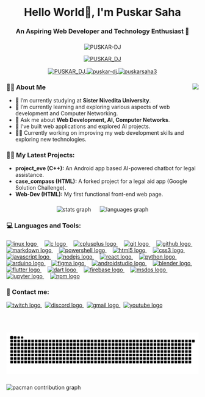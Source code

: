 <br clear="both">

<h1 align="center">Hello World👋, I'm Puskar Saha</h1>

###

<h3 align="center">An Aspiring Web Developer and Technology Enthusiast 🚀</h3>

###

<p align="center">
  <img src="https://komarev.com/ghpvc/?username=PUSKAR-DJ&label=Profile%20views&color=0e75b6&style=flat" alt="PUSKAR-DJ" />
</p>

<p align="center">
  <a href="https://twitter.com/PUSKAR_DJ" target="blank">
    <img src="https://img.shields.io/twitter/follow/PUSKAR_DJ?logo=twitter&style=for-the-badge" alt="PUSKAR_DJ" />
  </a>
</p>

<p align="center">
  <a href="https://twitter.com/PUSKAR_DJ" target="blank">
    <img align="center" src="https://raw.githubusercontent.com/rahuldkjain/github-profile-readme-generator/master/src/images/icons/Social/twitter.svg" alt="PUSKAR_DJ" height="30" width="40" />
  </a>
  <a href="https://linkedin.com/in/puskar-dj" target="blank">
    <img align="center" src="https://raw.githubusercontent.com/rahuldkjain/github-profile-readme-generator/master/src/images/icons/Social/linked-in-alt.svg" alt="puskar-dj" height="30" width="40" />
  </a>
  <a href="https://instagram.com/puskarsaha3" target="blank">
    <img align="center" src="https://raw.githubusercontent.com/rahuldkjain/github-profile-readme-generator/master/src/images/icons/Social/instagram.svg" alt="puskarsaha3" height="30" width="40" />
  </a>  
</p>

###

<img align="right" height="150" src="https://i.imgflip.com/65efzo.gif"  />

###

<p align="left">

### 👨🏻 About Me

- 🏫 I’m currently studying at **Sister Nivedita University**.
- 🌱 I’m currently learning and exploring various aspects of web development and Computer Networking.
- 💬 Ask me about **Web Development, AI, Computer Networks**.
- 🚀 I’ve built web applications and explored AI projects.
- 👨‍💻 Currently working on improving my web development skills and exploring new technologies.

### 👨‍💻 My Latest Projects:

- **project_eve (C++):** An Android app based AI-powered chatbot for legal assistance.
- **case_compass (HTML):** A forked project for a legal aid app (Google Solution Challenge).
- **Web-Dev (HTML):** My first functional front-end web page.</p>

###

<div align="center">
  <img src="https://github-readme-stats.vercel.app/api?username=PUSKAR-DJ&hide_title=false&hide_rank=false&show_icons=true&include_all_commits=true&count_private=true&disable_animations=false&theme=dracula&locale=en&hide_border=false" height="150" alt="stats graph"  />&nbsp;&nbsp;&nbsp;&nbsp;&nbsp;
  <img src="https://github-readme-stats.vercel.app/api/top-langs?username=PUSKAR-DJ&locale=en&hide_title=false&layout=compact&card_width=320&langs_count=5&theme=dracula&hide_border=false" height="150" alt="languages graph"  />
</div>

### 💻 Languages and Tools:
###

<div align="left">
  <a href="https://www.linux.org/" target="_blank">
  <img src="https://cdn.jsdelivr.net/gh/devicons/devicon/icons/linux/linux-original.svg" height="30" alt="linux logo" />
</a>
<img width="12" />
<a href="https://en.wikipedia.org/wiki/C_(programming_language)" target="_blank">
  <img src="https://cdn.jsdelivr.net/gh/devicons/devicon/icons/c/c-original.svg" height="30" alt="c logo" />
</a>
<img width="12" />
<a href="https://isocpp.org/" target="_blank">
  <img src="https://cdn.jsdelivr.net/gh/devicons/devicon/icons/cplusplus/cplusplus-original.svg" height="30" alt="cplusplus logo" />
</a>
<img width="12" />
<a href="https://git-scm.com/" target="_blank">
  <img src="https://cdn.jsdelivr.net/gh/devicons/devicon/icons/git/git-original.svg" height="30" alt="git logo" />
</a>
<img width="12" />
<a href="https://github.com/" target="_blank">
  <img src="https://cdn.jsdelivr.net/gh/devicons/devicon/icons/github/github-original.svg" height="30" alt="github logo" />
</a>
<img width="12" />
<a href="https://www.markdownguide.org/" target="_blank">
  <img src="https://cdn.jsdelivr.net/gh/devicons/devicon/icons/markdown/markdown-original.svg" height="30" alt="markdown logo" />
</a>
<img width="12" />
<a href="https://learn.microsoft.com/en-us/powershell/" target="_blank">
  <img src="https://skillicons.dev/icons?i=powershell" height="30" alt="powershell logo" />
</a>
<img width="12" />
<a href="https://developer.mozilla.org/en-US/docs/Web/HTML" target="_blank">
  <img src="https://cdn.jsdelivr.net/gh/devicons/devicon/icons/html5/html5-original.svg" height="30" alt="html5 logo" />
</a>
<img width="12" />
<a href="https://developer.mozilla.org/en-US/docs/Web/CSS" target="_blank">
  <img src="https://cdn.jsdelivr.net/gh/devicons/devicon/icons/css3/css3-original.svg" height="30" alt="css3 logo" />
</a>
<img width="12" />
<a href="https://developer.mozilla.org/en-US/docs/Web/JavaScript" target="_blank">
  <img src="https://cdn.jsdelivr.net/gh/devicons/devicon/icons/javascript/javascript-original.svg" height="30" alt="javascript logo" />
</a>
<img width="12" />
<a href="https://nodejs.org/" target="_blank">
  <img src="https://cdn.jsdelivr.net/gh/devicons/devicon/icons/nodejs/nodejs-original.svg" height="30" alt="nodejs logo" />
</a>
<img width="12" />
<a href="https://react.dev/" target="_blank">
  <img src="https://cdn.jsdelivr.net/gh/devicons/devicon/icons/react/react-original.svg" height="30" alt="react logo" />
</a>
<img width="12" />
<a href="https://www.python.org/" target="_blank">
  <img src="https://cdn.jsdelivr.net/gh/devicons/devicon/icons/python/python-original.svg" height="30" alt="python logo" />
</a>
<img width="12" />
<a href="https://www.arduino.cc/" target="_blank">
  <img src="https://cdn.jsdelivr.net/gh/devicons/devicon/icons/arduino/arduino-original.svg" height="30" alt="arduino logo" />
</a>
<img width="12" />
<a href="https://www.figma.com/" target="_blank">
  <img src="https://cdn.jsdelivr.net/gh/devicons/devicon/icons/figma/figma-original.svg" height="30" alt="figma logo" />
</a>
<img width="12" />
<a href="https://developer.android.com/studio" target="_blank">
  <img src="https://cdn.jsdelivr.net/gh/devicons/devicon/icons/androidstudio/androidstudio-original.svg" height="30" alt="androidstudio logo" />
</a>
<img width="12" />
<a href="https://www.blender.org/" target="_blank">
  <img src="https://cdn.jsdelivr.net/gh/devicons/devicon/icons/blender/blender-original.svg" height="30" alt="blender logo" />
</a>
<img width="12" />
<a href="https://flutter.dev/" target="_blank">
  <img src="https://cdn.jsdelivr.net/gh/devicons/devicon/icons/flutter/flutter-original.svg" height="30" alt="flutter logo" />
</a>
<img width="12" />
<a href="https://dart.dev/" target="_blank">
  <img src="https://cdn.jsdelivr.net/gh/devicons/devicon/icons/dart/dart-original.svg" height="30" alt="dart logo" />
</a>
<img width="12" />
<a href="https://firebase.google.com/" target="_blank">
  <img src="https://cdn.jsdelivr.net/gh/devicons/devicon/icons/firebase/firebase-plain.svg" height="30" alt="firebase logo" />
</a>
<img width="12" />
<a href="https://en.wikipedia.org/wiki/MS-DOS" target="_blank">
  <img src="https://cdn.jsdelivr.net/gh/devicons/devicon/icons/msdos/msdos-original.svg" height="30" alt="msdos logo" />
</a>
<img width="12" />
<a href="https://jupyter.org/" target="_blank">
  <img src="https://cdn.simpleicons.org/jupyter/F37626" height="30" alt="jupyter logo" />
</a>
<img width="12" />
<a href="https://www.npmjs.com/" target="_blank">
  <img src="https://cdn.jsdelivr.net/gh/devicons/devicon/icons/npm/npm-original-wordmark.svg" height="30" alt="npm logo" />
</a>

</div>

### 🔗 Contact me:

<div align="left">
  <a href="https://www.twitch.com/PUSKAR_DJ" target="blank">
  <img src="https://img.shields.io/static/v1?message=Twitch&logo=twitch&label=&color=9146FF&logoColor=white&labelColor=&style=for-the-badge" height="35" alt="twitch logo"  />
  </a>&nbsp;
  <a href="https://discord.gg/3NbDyyCUBb" target="blank">
  <img src="https://img.shields.io/static/v1?message=Discord&logo=discord&label=&color=7289DA&logoColor=white&labelColor=&style=for-the-badge" height="35" alt="discord logo"  />
  </a>&nbsp;
  <a href="mailto:puskarsaha3@gmail.com" target="blank">
  <img src="https://img.shields.io/static/v1?message=Gmail&logo=gmail&label=&color=D14836&logoColor=white&labelColor=&style=for-the-badge" height="35" alt="gmail logo"  />
  </a>&nbsp;
  <a href="https://www.youtube.com/@PUSKAR_DJ/" target="blank">
  <img src="https://img.shields.io/static/v1?message=Youtube&logo=youtube&label=&color=FF0000&logoColor=white&labelColor=&style=for-the-badge" height="35" alt="youtube logo"  />
  </a>
</div>

###

<br clear="both">

###

<img src="https://raw.githubusercontent.com/PUSKAR-DJ/PUSKAR-DJ/output/snake.svg" alt="Snake animation" />

###

<picture>
  <source media="(prefers-color-scheme: dark)" srcset="https://raw.githubusercontent.com/PUSKAR-DJ/PUSKAR-DJ/output/pacman-contribution-graph-dark.svg">
  <source media="(prefers-color-scheme: light)" srcset="https://raw.githubusercontent.com/PUSKAR-DJ/PUSKAR-DJ/output/pacman-contribution-graph.svg">
  <img alt="pacman contribution graph" src="https://raw.githubusercontent.com/PUSKAR-DJ/PUSKAR-DJ/output/pacman-contribution-graph.svg">
</picture>

###
